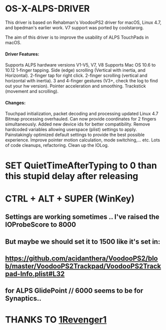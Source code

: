 # OS-X-ALPS-DRIVER

This driver is based on Rehabman's VoodooPS2 driver for macOS, Linux 4.7, and bpedman's earlier work. V7 support was ported by coolstarorg.

The aim of this driver is to improve the usability of ALPS TouchPads in macOS.

#### Driver Features:

Supports ALPS hardware versions V1-V5, V7, V8
Supports Mac OS 10.6 to 10.12
1-finger tapping.
Side (edge) scrolling (Vertical with inertia, and Horizontal).
2-finger tap for right click.
2-finger scrolling (vertical and horizontal with inertia).
3 and 4-finger gestures (V3+, check the log to find out your hw version).
Pointer acceleration and smoothing.
Trackstick (movement and scrolling).


#### Changes:

Touchpad initialization, packet decoding and processing updated Linux 4.7
Bitmap processing overhauled. Can now provide coordinates for 2 fingers simultaneously.
Added new device ids for better compatibility.
Remove hardcoded variables allowing userspace (plist) settings to apply.
Painstakingly optimized default settings to provide the best possible experience.
Improve pointer motion calculation, mode switching,… etc.
Lots of code cleanups, refactoring.
Clean up the IOLog.


# SET QuietTimeAfterTyping to 0 than this stupid delay after releasing
# CTRL + ALT + SUPER (WinKey)

## Settings are working sometimes .. I've raised the IOProbeScore to 8000
## But maybe we should set it to 1500 like it's set in:
## https://github.com/acidanthera/VoodooPS2/blob/master/VoodooPS2Trackpad/VoodooPS2Trackpad-Info.plist#L32
## for ALPS GlidePoint // 6000 seems to be for Synaptics..

# THANKS TO [1Revenger1](https://github.com/1Revenger1/VoodooPS2-Alps/)
